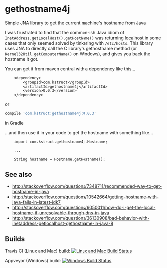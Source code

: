 # gethostname4j
Simple JNA library to get the current machine's hostname from Java

I was frustrated to find that the common-ish Java idiom of `InetAddress.getLocalHost().getHostName()` was returning localhost in some cases that only seemed solved by tinkering with `/etc/hosts`. This library uses JNA to directly call the C library's gethostname method (or `Kernel32Util.getComputerName()` on Windows), and gives you back the hostname it got.

You can get it from maven central with a dependency like this...

```
    <dependency>
        <groupId>com.kstruct</groupId>
        <artifactId>gethostname4j</artifactId>
        <version>0.0.3</version>
    </dependency>
```
or
```gradle
compile 'com.kstruct:gethostname4j:0.0.3'
```
in Gradle

...and then use it in your code to get the hostname with something like...

```
    import com.kstruct.gethostname4j.Hostname;
    
    ...
    
    String hostname = Hostname.getHostname();
```

## See also

- http://stackoverflow.com/questions/7348711/recommended-way-to-get-hostname-in-java
- http://stackoverflow.com/questions/10542664/getting-hostname-with-java-fails-in-latest-jdk7
- http://stackoverflow.com/questions/6050011/how-do-i-get-the-local-hostname-if-unresolvable-through-dns-in-java
- http://stackoverflow.com/questions/36130908/bad-behavior-with-inetaddress-getlocalhost-gethostname-in-java-8

## Builds

Travis CI (Linux and Mac) build: [![Linux and Mac Build Status](https://travis-ci.org/mattsheppard/gethostname4j.svg?branch=master)](https://travis-ci.org/mattsheppard/gethostname4j)

Appveyor (Windows) build: [![Windows Build Status](https://ci.appveyor.com/api/projects/status/github/mattsheppard/gethostname4j?branch=master&svg=true)](https://ci.appveyor.com/project/mattsheppard/gethostname4j)
